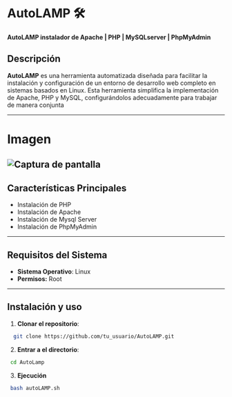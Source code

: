 # AutoLAMP 🛠️  
**AutoLAMP instalador de Apache | PHP | MySQLserver | PhpMyAdmin**

## Descripción  
**AutoLAMP** es una herramienta automatizada diseñada para facilitar la instalación y configuración de un entorno de desarrollo web completo en sistemas basados en Linux. Esta herramienta simplifica la implementación de Apache, PHP y MySQL, configurándolos adecuadamente para trabajar de manera conjunta  

---
# Imagen
![Captura de pantalla](https://github.com/agoralatam/AutoLAMP/blob/main/images/Screencast%202024-11-29%2001_29_30.gif?raw=true)
---
## Características Principales  
- Instalación de PHP
- Instalación de Apache
- Instalación de Mysql Server
- Instalación de PhpMyAdmin
---

## Requisitos del Sistema  
- **Sistema Operativo**: Linux  
- **Permisos:** Root
---

## Instalación y uso
1. **Clonar el repositorio**:
  ```bash
    git clone https://github.com/tu_usuario/AutoLAMP.git
  ```
2. **Entrar a el directorio**:
  ```bash 
   cd AutoLamp
  ```
3. **Ejecución**
  ```bash 
   bash autoLAMP.sh
  ```
